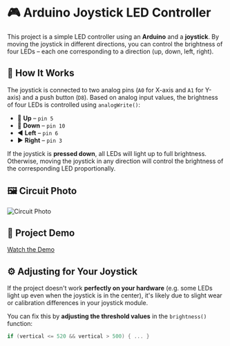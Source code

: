 # 🎮 Arduino Joystick LED Controller

This project is a simple LED controller using an **Arduino** and a **joystick**. By moving the joystick in different directions, you can control the brightness of four LEDs – each one corresponding to a direction (up, down, left, right).

## 🔧 How It Works

The joystick is connected to two analog pins (`A0` for X-axis and `A1` for Y-axis) and a push button (`D8`). Based on analog input values, the brightness of four LEDs is controlled using `analogWrite()`:

- 🔼 **Up** – `pin 5`
- 🔽 **Down** – `pin 10`
- ◀️ **Left** – `pin 6`
- ▶️ **Right** – `pin 3`

If the joystick is **pressed down**, all LEDs will light up to full brightness.  
Otherwise, moving the joystick in any direction will control the brightness of the corresponding LED proportionally.

## 🖼️ Circuit Photo

<!-- INSERT PHOTO BELOW -->
![Circuit Photo](insert_photo_here.jpg)

## 🎥 Project Demo

<!-- INSERT VIDEO BELOW -->
[Watch the Demo](insert_video_link_here)

## ⚙️ Adjusting for Your Joystick

If the project doesn't work **perfectly on your hardware** (e.g. some LEDs light up even when the joystick is in the center), it's likely due to slight wear or calibration differences in your joystick module.

You can fix this by **adjusting the threshold values** in the `brightness()` function:

```cpp
if (vertical <= 520 && vertical > 500) { ... }
